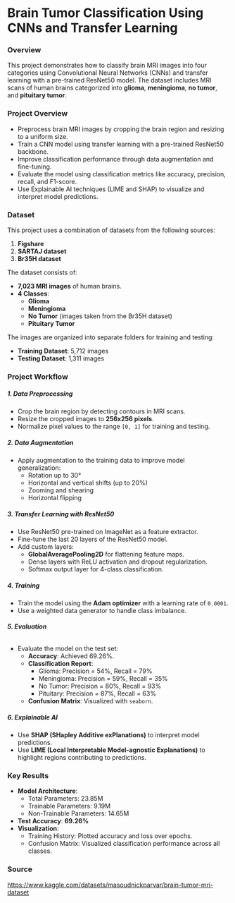 # Brain Tumor Classification Using CNNs and Transfer Learning

### Overview

This project demonstrates how to classify brain MRI images into four categories using Convolutional Neural Networks (CNNs) and transfer learning with a pre-trained ResNet50 model. The dataset includes MRI scans of human brains categorized into **glioma**, **meningioma**, **no tumor**, and **pituitary tumor**.

### **Project Overview**

- Preprocess brain MRI images by cropping the brain region and resizing to a uniform size.
- Train a CNN model using transfer learning with a pre-trained ResNet50 backbone.
- Improve classification performance through data augmentation and fine-tuning.
- Evaluate the model using classification metrics like accuracy, precision, recall, and F1-score.
- Use Explainable AI techniques (LIME and SHAP) to visualize and interpret model predictions.

### **Dataset**

This project uses a combination of datasets from the following sources:

1. **Figshare**
2. **SARTAJ dataset**
3. **Br35H dataset**

The dataset consists of:

- **7,023 MRI images** of human brains.
- **4 Classes**:
  - **Glioma**
  - **Meningioma**
  - **No Tumor** (images taken from the Br35H dataset)
  - **Pituitary Tumor**

The images are organized into separate folders for training and testing:

- **Training Dataset**: 5,712 images
- **Testing Dataset**: 1,311 images

### Project Workflow
##### **1. Data Preprocessing**
- Crop the brain region by detecting contours in MRI scans.
- Resize the cropped images to **256x256 pixels**.
- Normalize pixel values to the range `[0, 1]` for training and testing.

##### **2. Data Augmentation**
- Apply augmentation to the training data to improve model generalization:
  - Rotation up to 30°
  - Horizontal and vertical shifts (up to 20%)
  - Zooming and shearing
  - Horizontal flipping

##### **3. Transfer Learning with ResNet50**
- Use ResNet50 pre-trained on ImageNet as a feature extractor.
- Fine-tune the last 20 layers of the ResNet50 model.
- Add custom layers:
  - **GlobalAveragePooling2D** for flattening feature maps.
  - Dense layers with ReLU activation and dropout regularization.
  - Softmax output layer for 4-class classification.

##### **4. Training**
- Train the model using the **Adam optimizer** with a learning rate of `0.0001`.
- Use a weighted data generator to handle class imbalance.

###### **5. Evaluation**
- Evaluate the model on the test set:
  - **Accuracy**: Achieved 69.26%.
  - **Classification Report**:
    - Glioma: Precision = 54%, Recall = 79%
    - Meningioma: Precision = 59%, Recall = 35%
    - No Tumor: Precision = 80%, Recall = 93%
    - Pituitary: Precision = 87%, Recall = 63%
  - **Confusion Matrix**: Visualized with `seaborn`.

##### **6. Explainable AI**
- Use **SHAP (SHapley Additive exPlanations)** to interpret model predictions.
- Use **LIME (Local Interpretable Model-agnostic Explanations)** to highlight regions contributing to predictions.

### **Key Results**

- **Model Architecture**:
  - Total Parameters: 23.85M
  - Trainable Parameters: 9.19M
  - Non-Trainable Parameters: 14.65M
- **Test Accuracy**: **69.26%**
- **Visualization**:
  - Training History: Plotted accuracy and loss over epochs.
  - Confusion Matrix: Visualized classification performance across all classes.

### Source

https://www.kaggle.com/datasets/masoudnickparvar/brain-tumor-mri-dataset

